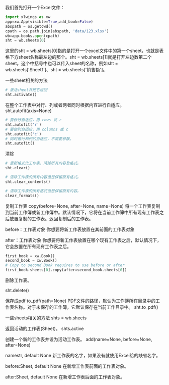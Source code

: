 我们首先打开一个Excel文件：

```python
import xlwings as xw
app=xw.App(visible=True,add_book=False)
abspath = os.getcwd()
cpath = os.path.join(abspath, 'data/123.xlsx')
wb=app.books.open(cpath)
sht = wb.sheets[0]
```

这里的sht = wb.sheets[0]指的是打开一个excel文件中的第一个sheet，也就是表格下方sheet名称最左边的那个。sht = wb.sheets[1]就是打开左边数第二个sheet。这个中括号中也可以传入sheet的名称，例如sht = wb.sheets['Sheet1']、sht = wb.sheets['销售额']。

一些sheet相关的方法

```python
# 激活sheet并把它返回
sht.activate()    
```


在整个工作表中对行、列或者两者同时根据内容进行自适应。
sht.autofit(axis=None)
```python
# 要做行自适应，用 rows 或 r
sht.autofit('r')
# 要做列自适应，用 columns 或 c
sht.autofit('c')
# 同时做行和列的自适应，不需要参数。
sht.autofit()
```


清除

```python
# 重新格式化工作表，清除所有内容及格式。
sht.clear()

# 清除工作表的所有内容但是保留原有格式。
sht.clear_contents()

# 清除工作表的所有格式但是保留原有内容。
clear_formats()
```

复制工作表
copy(before=None, after=None, name=None)
将一个工作表复制到当前工作簿或新工作簿中。默认情况下，它将在当前工作簿中所有现有工作表之后放置复制的工作表。返回复制后的工作表。

before：工作表对象
你想要将新工作表放置在其前面的工作表对象

after：工作表对象
你想要将新工作表放置在哪个现有工作表之后，默认情况下，它会放置在所有现有工作表之后。

```python
first_book = xw.Book()
second_book = xw.Book()
# Copy to second Book requires to use before or after
first_book.sheets[0].copy(after=second_book.sheets[0])
```

删除工作表。

sht.delete()

保存成pdf
to_pdf(path=None)
PDF文件的路径，默认为工作簿所在目录中的工作表名称。对于未保存的工作簿，它默认保存在当前工作目录中。
sht.to_pdf()

一些sheets相关的方法
shts = wb.sheets


返回活动的工作表(Sheet)。
shts.active


创建一个新的工作表并设为活动工作表。
add(name=None, before=None, after=None)

namestr, default None
新工作表的名字，如果没有就使用Excel给的缺省名字。

before:Sheet, default None
在新增工作表前面的工作表对象。

after:Sheet, default None
在新增工作表后面的工作表对象。
